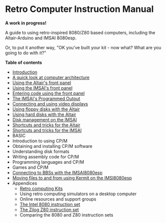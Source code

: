 
# Retro Computer Instruction Manual

**A work in progress!**

A guide to using retro-inspired 8080/Z80 based computers, including the Altair-Arduino and IMSAI 8080esp.

Or, to put it another way, "OK you've built your kit - now what? What are you going to do with it?"

**Table of contents**

* [Introduction](introduction)
* [A quick look at computer architecture](architecture)
* [Using the Altair's front panel](altair_front_panel)
* [Using the IMSAI's front panel](imsai_front_panel)
* [Entering code using the front panel](coding_with_front_panel)
* [The IMSAI's Programmed Output](imsai_programmed_output)
* [Connecting and using video displays](video_displays)
* [Using floppy disks with the Altair](altair_floppy_MITS)
* [Using hard disks with the Altair](altair-hard)
* [Disk management on the IMSAI](imsai_disk)
* [Shortcuts and tricks for the Altair](altair-shortcuts)
* [Shortcuts and tricks for the IMSAI](imsai-shortcuts)
* BASIC
* Introduction to using CP/M
* Obtaining and installing CP/M software
* Understanding disk formats
* Writing assembly code for CP/M
* Programming languages and CP/M
* Games and CP/M
* [Connecting to BBSs with the IMSAI8080esp](imsai_bbs)
* [Moving files to and from using Kermit on the IMSI8080esp](imsai_kermit.md)
* Appendices
    - [Retro computing Kits](kits)
    - Using retro computing simulators on a desktop computer
    - Online resources and support groups
    - [The Intel 8080 instruction set](intel8080)
    - [The Zilog Z80 instruction set](z80)
    - Comparing the 8080 and Z80 instruction sets


